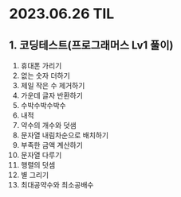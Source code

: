 # 2023.06.26 TIL #

## 1. 코딩테스트(프로그래머스 Lv1 풀이)
1. 휴대폰 가리기 
2. 없는 숫자 더하기 
3. 제일 작은 수 제거하기
4. 가운데 글자 반환하기 
5. 수박수박수박수
6. 내적
7. 약수의 개수와 덧샘
8. 문자열 내림차순으로 배치하기 
9. 부족한 금액 계산하기
10. 문자열 다루기 
11. 행렬의 덧셈
12. 별 그리기 
13. 최대공약수와 최소공배수 
